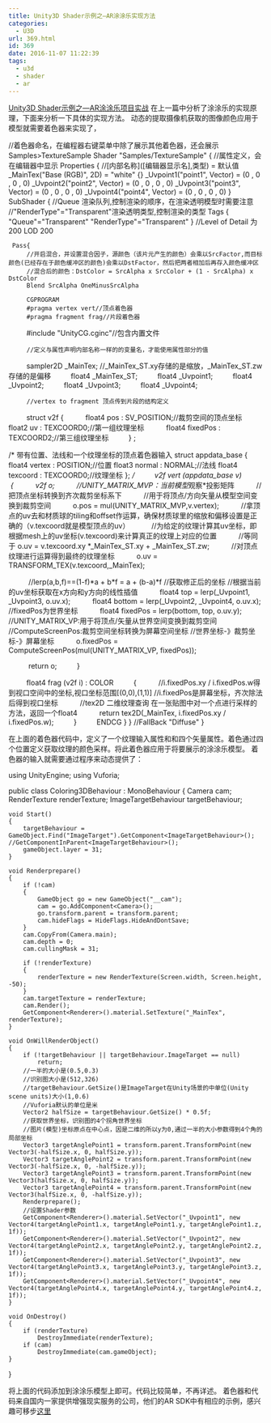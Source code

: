 ```yaml
---
title: Unity3D Shader示例之—AR涂涂乐实现方法
categories:
  - U3D
url: 369.html
id: 369
date: 2016-11-07 11:22:39
tags:
  - u3d
  - shader
  - ar
---
```


[Unity3D Shader示例之—AR涂涂乐项目实战](http://www.le-more.com/?p=1093) 在上一篇中分析了涂涂乐的实现原理，下面来分析一下具体的实现方法。 动态的提取摄像机获取的图像颜色应用于模型就需要着色器来实现了，

//着色器命名，在编程器右键菜单中除了展示其他着色器，还会展示Samples>TextureSample
Shader "Samples/TextureSample" {
   //属性定义，会在编辑器中显示
   Properties {
       //\[内部名称\](\[编辑器显示名\],类型) = 默认值
       _MainTex("Base (RGB)", 2D) = "white" {}
       _Uvpoint1("point1", Vector) = (0 , 0 , 0 , 0)
       _Uvpoint2("point2", Vector) = (0 , 0 , 0 , 0)
       _Uvpoint3("point3", Vector) = (0 , 0 , 0 , 0)
       _Uvpoint4("point4", Vector) = (0 , 0 , 0 , 0)
 }
 SubShader {
     //Queue 渲染队列,控制渲染的顺序，在渲染透明模型时需要注意
     //"RenderType"="Transparent"渲染透明类型,控制渲染的类型
     Tags { "Queue"="Transparent" "RenderType"="Transparent" }
     //Level of Detail 为200
     LOD 200

     Pass{
         //开启混合，并设置混合因子，源颜色（该片元产生的颜色）会乘以SrcFactor,而目标颜色(已经存在于颜色缓冲区的颜色)会乘以DstFactor，然后把两者相加后再存入颜色缓冲区
         //混合后的颜色：DstColor = SrcAlpha x SrcColor + (1 - SrcAlpha) x DstColor
         Blend SrcAlpha OneMinusSrcAlpha

         CGPROGRAM
         #pragma vertex vert//顶点着色器
         #pragma fragment frag//片段着色器
         #include "UnityCG.cginc"//包含内置文件

         //定义与属性声明内部名称一样的的变量名，才能使用属性部分的值
         sampler2D _MainTex;
         //\_MainTex\_ST.xy存储的是缩放，\_MainTex\_ST.zw存储的是偏移
         float4 \_MainTex\_ST;
         float4 _Uvpoint1;
         float4 _Uvpoint2;
         float4 _Uvpoint3;
         float4 _Uvpoint4;
         
         //vertex to fragment 顶点传到片段的结构定义
         struct v2f {
             float4 pos : SV_POSITION;//裁剪空间的顶点坐标
             float2 uv : TEXCOORD0;//第一组纹理坐标
             float4 fixedPos : TEXCOORD2;//第三组纹理坐标
         } ;

 /*
 带有位置、法线和一个纹理坐标的顶点着色器输入
 struct appdata_base {
 float4 vertex : POSITION;//位置
 float3 normal : NORMAL;//法线
 float4 texcoord : TEXCOORD0;//纹理坐标
 };
 */
         v2f vert (appdata_base v)
         {
             v2f o; 
             //UNITY\_MATRIX\_MVP：当前模型*观察*投影矩阵
             //把顶点坐标转换到齐次裁剪坐标系下
             //用于将顶点/方向矢量从模型空间变换到裁剪空间
            o.pos = mul(UNITY\_MATRIX\_MVP,v.vertex); 
             //拿顶点的uv去和材质球的tiling和offset作运算，确保材质球里的缩放和偏移设置是正确的（v.texcoord就是模型顶点的uv）
             //为给定的纹理计算其uv坐标，即根据mesh上的uv坐标(v.texcoord)来计算真正的纹理上对应的位置
             //等同于 o.uv = v.texcoord.xy *\_MainTex\_ST.xy + \_MainTex\_ST.zw;
             //对顶点纹理进行运算得到最终的纹理坐标
             o.uv = TRANSFORM\_TEX(v.texcoord,\_MainTex);

             //lerp(a,b,f)==(1-f)\*a + b\*f = a + (b-a)*f
             //获取修正后的坐标
             //根据当前的uv坐标获取在x方向和y方向的线性插值
             float4 top = lerp(\_Uvpoint1, \_Uvpoint3, o.uv.x);
             float4 bottom = lerp(\_Uvpoint2, \_Uvpoint4, o.uv.x);
             //fixedPos为世界坐标
             float4 fixedPos = lerp(bottom, top, o.uv.y);
             //UNITY\_MATRIX\_VP:用于将顶点/矢量从世界空间变换到裁剪空间
             //ComputeScreenPos:裁剪空间坐标转换为屏幕空间坐标
             //世界坐标-》裁剪坐标-》屏幕坐标
             o.fixedPos = ComputeScreenPos(mul(UNITY\_MATRIX\_VP, fixedPos));

             return o;
         }

         float4 frag (v2f i) : COLOR
         {
             //i.fixedPos.xy / i.fixedPos.w得到视口空间中的坐标,视口坐标范围\[(0,0),(1,1)\]
             //i.fixedPos是屏幕坐标，齐次除法后得到视口坐标
             //tex2D 二维纹理查询 在一张贴图中对一个点进行采样的方法，返回一个float4
             return tex2D(_MainTex, i.fixedPos.xy / i.fixedPos.w);
         }
         ENDCG
     }
  }
 //FallBack "Diffuse"
}

在上面的着色器代码中，定义了一个纹理输入属性和和四个矢量属性。着色通过四个位置定义获取纹理的颜色采样。将此着色器应用于将要展示的涂涂乐模型。 着色器的输入就需要通过程序来动态提供了：

using UnityEngine;
using Vuforia;

public class Coloring3DBehaviour : MonoBehaviour
{
    Camera cam;
    RenderTexture renderTexture;
    ImageTargetBehaviour targetBehaviour;

    void Start()
    {
        targetBehaviour = GameObject.Find("ImageTarget").GetComponent<ImageTargetBehaviour>(); //GetComponentInParent<ImageTargetBehaviour>();
        gameObject.layer = 31;
    }

    void Renderprepare()
    {
        if (!cam)
        {
            GameObject go = new GameObject("__cam");
            cam = go.AddComponent<Camera>();
            go.transform.parent = transform.parent;
            cam.hideFlags = HideFlags.HideAndDontSave;
        }
        cam.CopyFrom(Camera.main);
        cam.depth = 0;
        cam.cullingMask = 31;

        if (!renderTexture)
        {
            renderTexture = new RenderTexture(Screen.width, Screen.height, -50);
        }
        cam.targetTexture = renderTexture;
        cam.Render();
        GetComponent<Renderer>().material.SetTexture("_MainTex", renderTexture);
    }

    void OnWillRenderObject()
    {
        if (!targetBehaviour || targetBehaviour.ImageTarget == null)
            return;
        //一半的大小是(0.5,0.3)
        //识别图大小是(512,326)
        //targetBehaviour.GetSize()是ImageTarget在Unity场景的中单位(Unity scene units)大小(1,0.6)
        //Vuforia默认的单位是米
        Vector2 halfSize = targetBehaviour.GetSize() * 0.5f;
        //获取世界坐标，识别图的4个拐角世界坐标
        //图片(模型)坐标原点在中心点，因是二维的所以y为0,通过一半的大小参数得到4个角的局部坐标
        Vector3 targetAnglePoint1 = transform.parent.TransformPoint(new Vector3(-halfSize.x, 0, halfSize.y));
        Vector3 targetAnglePoint2 = transform.parent.TransformPoint(new Vector3(-halfSize.x, 0, -halfSize.y));
        Vector3 targetAnglePoint3 = transform.parent.TransformPoint(new Vector3(halfSize.x, 0, halfSize.y));
        Vector3 targetAnglePoint4 = transform.parent.TransformPoint(new Vector3(halfSize.x, 0, -halfSize.y));
        Renderprepare();
        //设置Shader参数
        GetComponent<Renderer>().material.SetVector("_Uvpoint1", new Vector4(targetAnglePoint1.x, targetAnglePoint1.y, targetAnglePoint1.z, 1f));
        GetComponent<Renderer>().material.SetVector("_Uvpoint2", new Vector4(targetAnglePoint2.x, targetAnglePoint2.y, targetAnglePoint2.z, 1f));
        GetComponent<Renderer>().material.SetVector("_Uvpoint3", new Vector4(targetAnglePoint3.x, targetAnglePoint3.y, targetAnglePoint3.z, 1f));
        GetComponent<Renderer>().material.SetVector("_Uvpoint4", new Vector4(targetAnglePoint4.x, targetAnglePoint4.y, targetAnglePoint4.z, 1f));
    }

    void OnDestroy()
    {
        if (renderTexture)
            DestroyImmediate(renderTexture);
        if (cam)
            DestroyImmediate(cam.gameObject);
    }
}

将上面的代码添加到涂涂乐模型上即可。代码比较简单，不再详述。 着色器和代码来自国内一家提供增强现实服务的公司，他们的AR SDK中有相应的示例，感兴趣可移步[这里](http://www.easyar.cn/)